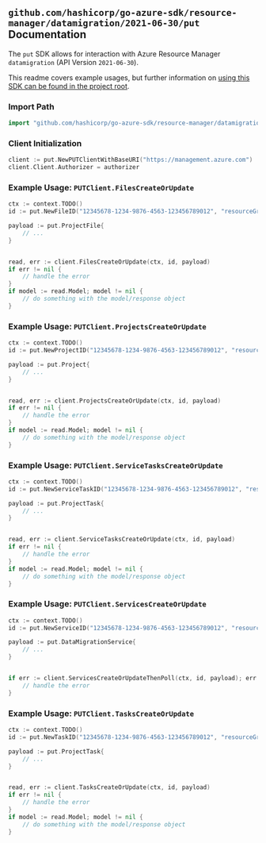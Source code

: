 
## `github.com/hashicorp/go-azure-sdk/resource-manager/datamigration/2021-06-30/put` Documentation

The `put` SDK allows for interaction with Azure Resource Manager `datamigration` (API Version `2021-06-30`).

This readme covers example usages, but further information on [using this SDK can be found in the project root](https://github.com/hashicorp/go-azure-sdk/tree/main/docs).

### Import Path

```go
import "github.com/hashicorp/go-azure-sdk/resource-manager/datamigration/2021-06-30/put"
```


### Client Initialization

```go
client := put.NewPUTClientWithBaseURI("https://management.azure.com")
client.Client.Authorizer = authorizer
```


### Example Usage: `PUTClient.FilesCreateOrUpdate`

```go
ctx := context.TODO()
id := put.NewFileID("12345678-1234-9876-4563-123456789012", "resourceGroupName", "serviceName", "projectName", "fileName")

payload := put.ProjectFile{
	// ...
}


read, err := client.FilesCreateOrUpdate(ctx, id, payload)
if err != nil {
	// handle the error
}
if model := read.Model; model != nil {
	// do something with the model/response object
}
```


### Example Usage: `PUTClient.ProjectsCreateOrUpdate`

```go
ctx := context.TODO()
id := put.NewProjectID("12345678-1234-9876-4563-123456789012", "resourceGroupName", "serviceName", "projectName")

payload := put.Project{
	// ...
}


read, err := client.ProjectsCreateOrUpdate(ctx, id, payload)
if err != nil {
	// handle the error
}
if model := read.Model; model != nil {
	// do something with the model/response object
}
```


### Example Usage: `PUTClient.ServiceTasksCreateOrUpdate`

```go
ctx := context.TODO()
id := put.NewServiceTaskID("12345678-1234-9876-4563-123456789012", "resourceGroupName", "serviceName", "serviceTaskName")

payload := put.ProjectTask{
	// ...
}


read, err := client.ServiceTasksCreateOrUpdate(ctx, id, payload)
if err != nil {
	// handle the error
}
if model := read.Model; model != nil {
	// do something with the model/response object
}
```


### Example Usage: `PUTClient.ServicesCreateOrUpdate`

```go
ctx := context.TODO()
id := put.NewServiceID("12345678-1234-9876-4563-123456789012", "resourceGroupName", "serviceName")

payload := put.DataMigrationService{
	// ...
}


if err := client.ServicesCreateOrUpdateThenPoll(ctx, id, payload); err != nil {
	// handle the error
}
```


### Example Usage: `PUTClient.TasksCreateOrUpdate`

```go
ctx := context.TODO()
id := put.NewTaskID("12345678-1234-9876-4563-123456789012", "resourceGroupName", "serviceName", "projectName", "taskName")

payload := put.ProjectTask{
	// ...
}


read, err := client.TasksCreateOrUpdate(ctx, id, payload)
if err != nil {
	// handle the error
}
if model := read.Model; model != nil {
	// do something with the model/response object
}
```
